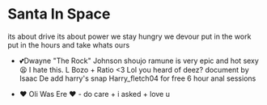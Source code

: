 # Santa In Space
its about drive its about power we stay hungry we devour put in the work put in the hours and take whats ours
- 💕Dwayne "The Rock" Johnson
shoujo ramune is very epic and hot sexy 😫
I hate this.
L Bozo + Ratio <3
Lol you heard of deez?
document by Isaac De 
add harry's snap Harry_fletch04 for free 6 hour anal sessions


- ❤ Oli Was Ere ❤ - do care + i asked + love u
